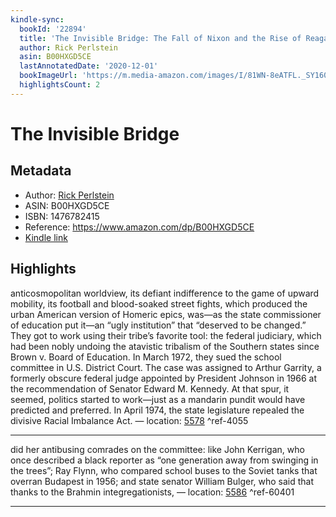 ```yaml
---
kindle-sync:
  bookId: '22894'
  title: 'The Invisible Bridge: The Fall of Nixon and the Rise of Reagan'
  author: Rick Perlstein
  asin: B00HXGD5CE
  lastAnnotatedDate: '2020-12-01'
  bookImageUrl: 'https://m.media-amazon.com/images/I/81WN-8eATFL._SY160.jpg'
  highlightsCount: 2
---
```

# The Invisible Bridge
## Metadata
* Author: [Rick Perlstein](https://www.amazon.com/Rick-Perlstein/e/B001I9OL9S/ref=dp_byline_cont_ebooks_1)
* ASIN: B00HXGD5CE
* ISBN: 1476782415
* Reference: https://www.amazon.com/dp/B00HXGD5CE
* [Kindle link](kindle://book?action=open&asin=B00HXGD5CE)

## Highlights
anticosmopolitan worldview, its defiant indifference to the game of upward mobility, its football and blood-soaked street fights, which produced the urban American version of Homeric epics, was—as the state commissioner of education put it—an “ugly institution” that “deserved to be changed.” They got to work using their tribe’s favorite tool: the federal judiciary, which had been nobly undoing the atavistic tribalism of the Southern states since Brown v. Board of Education. In March 1972, they sued the school committee in U.S. District Court. The case was assigned to Arthur Garrity, a formerly obscure federal judge appointed by President Johnson in 1966 at the recommendation of Senator Edward M. Kennedy. At that spur, it seemed, politics started to work—just as a mandarin pundit would have predicted and preferred. In April 1974, the state legislature repealed the divisive Racial Imbalance Act. — location: [5578](kindle://book?action=open&asin=B00HXGD5CE&location=5578) ^ref-4055

---
did her antibusing comrades on the committee: like John Kerrigan, who once described a black reporter as “one generation away from swinging in the trees”; Ray Flynn, who compared school buses to the Soviet tanks that overran Budapest in 1956; and state senator William Bulger, who said that thanks to the Brahmin integregationists, — location: [5586](kindle://book?action=open&asin=B00HXGD5CE&location=5586) ^ref-60401

---
